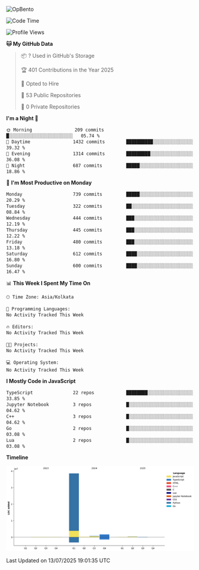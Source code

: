 ![OpBento](https://firebasestorage.googleapis.com/v0/b/smartkaksha-fe32c.appspot.com/o/opbento%2Fparthkapoor-dev3db8f.png?alt=media)

<!--START_SECTION:waka-->
![Code Time](http://img.shields.io/badge/Code%20Time-0%20secs-blue)

![Profile Views](http://img.shields.io/badge/Profile%20Views-56-blue)

**🐱 My GitHub Data** 

> 📦 ? Used in GitHub's Storage 
 > 
> 🏆 401 Contributions in the Year 2025
 > 
> 💼 Opted to Hire
 > 
> 📜 53 Public Repositories 
 > 
> 🔑 0 Private Repositories 
 > 
**I'm a Night 🦉** 

```text
🌞 Morning                209 commits         █░░░░░░░░░░░░░░░░░░░░░░░░   05.74 % 
🌆 Daytime                1432 commits        ██████████░░░░░░░░░░░░░░░   39.32 % 
🌃 Evening                1314 commits        █████████░░░░░░░░░░░░░░░░   36.08 % 
🌙 Night                  687 commits         █████░░░░░░░░░░░░░░░░░░░░   18.86 % 
```
📅 **I'm Most Productive on Monday** 

```text
Monday                   739 commits         █████░░░░░░░░░░░░░░░░░░░░   20.29 % 
Tuesday                  322 commits         ██░░░░░░░░░░░░░░░░░░░░░░░   08.84 % 
Wednesday                444 commits         ███░░░░░░░░░░░░░░░░░░░░░░   12.19 % 
Thursday                 445 commits         ███░░░░░░░░░░░░░░░░░░░░░░   12.22 % 
Friday                   480 commits         ███░░░░░░░░░░░░░░░░░░░░░░   13.18 % 
Saturday                 612 commits         ████░░░░░░░░░░░░░░░░░░░░░   16.80 % 
Sunday                   600 commits         ████░░░░░░░░░░░░░░░░░░░░░   16.47 % 
```


📊 **This Week I Spent My Time On** 

```text
🕑︎ Time Zone: Asia/Kolkata

💬 Programming Languages: 
No Activity Tracked This Week

🔥 Editors: 
No Activity Tracked This Week

🐱‍💻 Projects: 
No Activity Tracked This Week

💻 Operating System: 
No Activity Tracked This Week
```

**I Mostly Code in JavaScript** 

```text
TypeScript               22 repos            ████████░░░░░░░░░░░░░░░░░   33.85 % 
Jupyter Notebook         3 repos             █░░░░░░░░░░░░░░░░░░░░░░░░   04.62 % 
C++                      3 repos             █░░░░░░░░░░░░░░░░░░░░░░░░   04.62 % 
Go                       2 repos             █░░░░░░░░░░░░░░░░░░░░░░░░   03.08 % 
Lua                      2 repos             █░░░░░░░░░░░░░░░░░░░░░░░░   03.08 % 
```



**Timeline**

![Lines of Code chart](https://raw.githubusercontent.com/ParthKapoor-dev/ParthKapoor-dev/main/assets/bar_graph.png)


 Last Updated on 13/07/2025 19:01:35 UTC
<!--END_SECTION:waka-->
